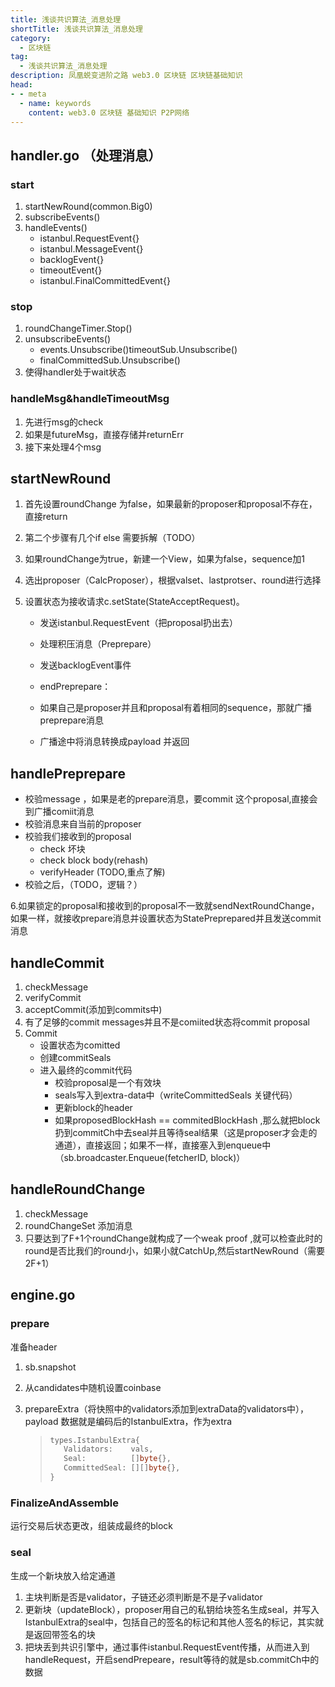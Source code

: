 ```yaml
---
title: 浅谈共识算法_消息处理
shortTitle: 浅谈共识算法_消息处理
category:
  - 区块链
tag:
  - 浅谈共识算法_消息处理
description: 凤凰蜕变进阶之路 web3.0 区块链 区块链基础知识  
head:
- - meta
  - name: keywords
    content: web3.0 区块链 基础知识 P2P网络 
---
```

## handler.go （处理消息）

### start

1. startNewRound(common.Big0)
2. subscribeEvents()
3. handleEvents()
   - istanbul.RequestEvent{}
   - istanbul.MessageEvent{}
   - backlogEvent{}
   - timeoutEvent{}
   - istanbul.FinalCommittedEvent{}

### stop

1. roundChangeTimer.Stop()
2. unsubscribeEvents()
   - events.Unsubscribe()timeoutSub.Unsubscribe()
   - finalCommittedSub.Unsubscribe()
3. 使得handler处于wait状态

### handleMsg&handleTimeoutMsg

1. 先进行msg的check
2. 如果是futureMsg，直接存储并returnErr
3. 接下来处理4个msg

## startNewRound

1. 首先设置roundChange 为false，如果最新的proposer和proposal不存在，直接return

2. 第二个步骤有几个if else 需要拆解（TODO）

3. 如果roundChange为true，新建一个View，如果为false，sequence加1

4. 选出proposer（CalcProposer），根据valset、lastprotser、round进行选择

5. 设置状态为接收请求c.setState(StateAcceptRequest)。

   - 发送istanbul.RequestEvent（把proposal扔出去）
   - 处理积压消息（Preprepare）
   - 发送backlogEvent事件
   - endPreprepare：

   - 如果自己是proposer并且和proposal有着相同的sequence，那就广播preprepare消息
   - 广播途中将消息转换成payload 并返回

## handlePreprepare

- 校验message ，如果是老的prepare消息，要commit 这个proposal,直接会到广播comiit消息
- 校验消息来自当前的proposer
- 校验我们接收到的proposal
  - check 坏块
  - check block body(rehash)
  - verifyHeader (TODO,重点了解)
- 校验之后，（TODO，逻辑？）

6.如果锁定的proposal和接收到的proposal不一致就sendNextRoundChange，如果一样，就接收prepare消息并设置状态为StatePreprepared并且发送commit消息

## handleCommit

1. checkMessage
2. verifyCommit
3. acceptCommit(添加到commits中)
4. 有了足够的commit messages并且不是comiited状态将commit proposal
5. Commit
   - 设置状态为comitted
   - 创建commitSeals  
   - 进入最终的commit代码
     - 校验proposal是一个有效块
     - seals写入到extra-data中（writeCommittedSeals 关键代码）
     - 更新block的header
     - 如果proposedBlockHash == commitedBlockHash ,那么就把block 扔到commitCh中去seal并且等待seal结果（这是proposer才会走的通道），直接返回；如果不一样，直接塞入到enqueue中（sb.broadcaster.Enqueue(fetcherID, block)）

## handleRoundChange

1. checkMessage
2. roundChangeSet 添加消息
3. 只要达到了F+1个roundChange就构成了一个weak proof ,就可以检查此时的round是否比我们的round小，如果小就CatchUp,然后startNewRound（需要2F+1）

## engine.go

### prepare

准备header

1. sb.snapshot

2. 从candidates中随机设置coinbase

3. prepareExtra（将快照中的validators添加到extraData的validators中），payload 数据就是编码后的IstanbulExtra，作为extra

   > ```go
   > types.IstanbulExtra{
   >    Validators:    vals,
   >    Seal:          []byte{},
   >    CommittedSeal: [][]byte{},
   > }
   > ```

### FinalizeAndAssemble

运行交易后状态更改，组装成最终的block

### seal

生成一个新块放入给定通道

1. 主块判断是否是validator，子链还必须判断是不是子validator
2. 更新块（updateBlock），proposer用自己的私钥给块签名生成seal，并写入IstanbulExtra的seal中，包括自己的签名的标记和其他人签名的标记，其实就是返回带签名的块
3. 把块丢到共识引擎中，通过事件istanbul.RequestEvent传播，从而进入到handleRequest，开启sendPrepeare，result等待的就是sb.commitCh中的数据
